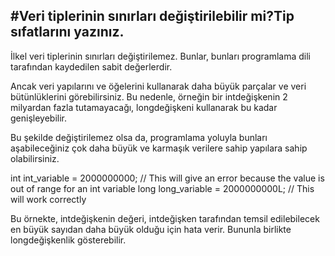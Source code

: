 #Veri tiplerinin sınırları değiştirilebilir mi?Tip sıfatlarını yazınız.
-----------------------------------------------------------------------------------------------------------------------------------------------------------------------------------------------------------------------
İlkel veri tiplerinin sınırları değiştirilemez. Bunlar, bunları programlama dili tarafından kaydedilen sabit değerlerdir.

Ancak veri yapılarını ve öğelerini kullanarak daha büyük parçalar ve veri bütünlüklerini görebilirsiniz. Bu nedenle, örneğin bir intdeğişkenin 2 milyardan fazla tutamayacağı, longdeğişkeni kullanarak bu kadar genişleyebilir.

Bu şekilde değiştirilemez olsa da, programlama yoluyla bunları aşabileceğiniz çok daha büyük ve karmaşık verilere sahip yapılara sahip olabilirsiniz.
  

int int_variable = 2000000000; // This will give an error because the value is out of range for an int variable
long long_variable = 2000000000L; // This will work correctly


Bu örnekte, intdeğişkenin değeri, intdeğişken tarafından temsil edilebilecek en büyük sayıdan daha büyük olduğu için hata verir. Bununla birlikte longdeğişkenlik gösterebilir.
